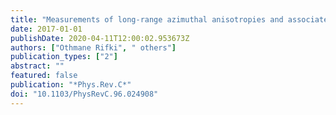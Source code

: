 ```yaml
---
title: "Measurements of long-range azimuthal anisotropies and associated Fourier coefficients for $pp$ collisions at $sqrts=5.02$ and $13$ TeV and $p$+Pb collisions at $sqrts_mathrmNN=5.02$ TeV with the ATLAS detector"
date: 2017-01-01
publishDate: 2020-04-11T12:00:02.953673Z
authors: ["Othmane Rifki", " others"]
publication_types: ["2"]
abstract: ""
featured: false
publication: "*Phys.Rev.C*"
doi: "10.1103/PhysRevC.96.024908"
---
```


